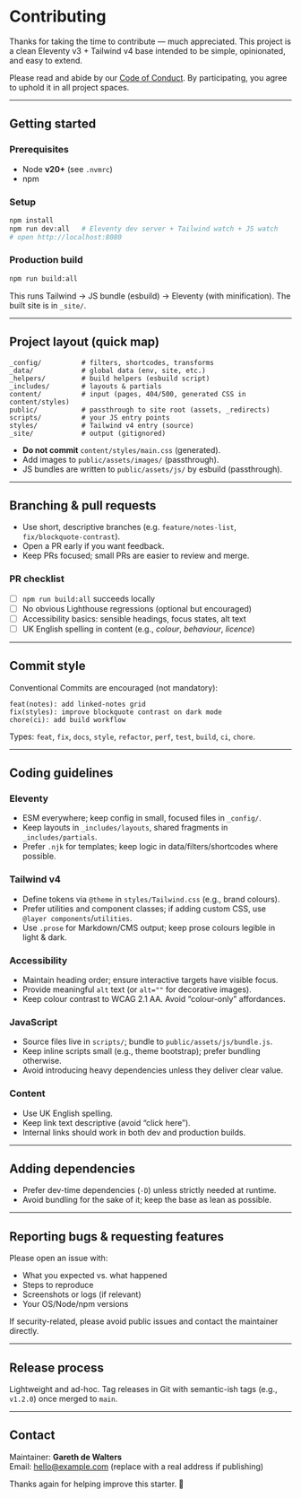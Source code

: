 # Contributing

Thanks for taking the time to contribute — much appreciated. This project is a clean Eleventy v3 + Tailwind v4 base intended to be simple, opinionated, and easy to extend.

Please read and abide by our [Code of Conduct](CODE_OF_CONDUCT.md). By participating, you agree to uphold it in all project spaces.

---

## Getting started

### Prerequisites
- Node **v20+** (see `.nvmrc`)
- npm

### Setup
```bash
npm install
npm run dev:all   # Eleventy dev server + Tailwind watch + JS watch
# open http://localhost:8080
```

### Production build
```bash
npm run build:all
```

This runs Tailwind → JS bundle (esbuild) → Eleventy (with minification). The built site is in `_site/`.

---

## Project layout (quick map)

```
_config/          # filters, shortcodes, transforms
_data/            # global data (env, site, etc.)
_helpers/         # build helpers (esbuild script)
_includes/        # layouts & partials
content/          # input (pages, 404/500, generated CSS in content/styles)
public/           # passthrough to site root (assets, _redirects)
scripts/          # your JS entry points
styles/           # Tailwind v4 entry (source)
_site/            # output (gitignored)
```

- **Do not commit** `content/styles/main.css` (generated).  
- Add images to `public/assets/images/` (passthrough).  
- JS bundles are written to `public/assets/js/` by esbuild (passthrough).

---

## Branching & pull requests

- Use short, descriptive branches (e.g. `feature/notes-list`, `fix/blockquote-contrast`).  
- Open a PR early if you want feedback.  
- Keep PRs focused; small PRs are easier to review and merge.

### PR checklist
- [ ] `npm run build:all` succeeds locally
- [ ] No obvious Lighthouse regressions (optional but encouraged)
- [ ] Accessibility basics: sensible headings, focus states, alt text
- [ ] UK English spelling in content (e.g., *colour*, *behaviour*, *licence*)

---

## Commit style

Conventional Commits are encouraged (not mandatory):
```
feat(notes): add linked-notes grid
fix(styles): improve blockquote contrast on dark mode
chore(ci): add build workflow
```
Types: `feat`, `fix`, `docs`, `style`, `refactor`, `perf`, `test`, `build`, `ci`, `chore`.

---

## Coding guidelines

### Eleventy
- ESM everywhere; keep config in small, focused files in `_config/`.
- Keep layouts in `_includes/layouts`, shared fragments in `_includes/partials`.
- Prefer `.njk` for templates; keep logic in data/filters/shortcodes where possible.

### Tailwind v4
- Define tokens via `@theme` in `styles/Tailwind.css` (e.g., brand colours).  
- Prefer utilities and component classes; if adding custom CSS, use `@layer components`/`utilities`.  
- Use `.prose` for Markdown/CMS output; keep prose colours legible in light & dark.

### Accessibility
- Maintain heading order; ensure interactive targets have visible focus.
- Provide meaningful `alt` text (or `alt=""` for decorative images).
- Keep colour contrast to WCAG 2.1 AA. Avoid “colour-only” affordances.

### JavaScript
- Source files live in `scripts/`; bundle to `public/assets/js/bundle.js`.
- Keep inline scripts small (e.g., theme bootstrap); prefer bundling otherwise.
- Avoid introducing heavy dependencies unless they deliver clear value.

### Content
- Use UK English spelling.  
- Keep link text descriptive (avoid “click here”).  
- Internal links should work in both dev and production builds.

---

## Adding dependencies

- Prefer dev-time dependencies (`-D`) unless strictly needed at runtime.
- Avoid bundling for the sake of it; keep the base as lean as possible.

---

## Reporting bugs & requesting features

Please open an issue with:
- What you expected vs. what happened
- Steps to reproduce
- Screenshots or logs (if relevant)
- Your OS/Node/npm versions

If security-related, please avoid public issues and contact the maintainer directly.

---

## Release process

Lightweight and ad-hoc. Tag releases in Git with semantic-ish tags (e.g., `v1.2.0`) once merged to `main`.

---

## Contact

Maintainer: **Gareth de Walters**  
Email: hello@example.com (replace with a real address if publishing)

Thanks again for helping improve this starter. 🙌
